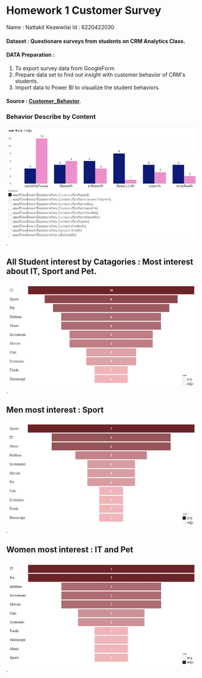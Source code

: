 #   Homework 1 Customer Survey 
Name : Nattakit Keawwilai          Id : 6220422030
#### Dataset : Questionare surveys from students on CRM Analytics Class.
#### DATA Preparation : 
 1) To export survey data from GoogleForm 
 2) Prepare data set to find out insight with customer behavior of CRM's students.
 3) Import data to Power BI to visualize the student behaviors.

#### Source : [Customer_Behavior](https://github.com/NKSnack/BADS-7105/edit/main/Homework%2001/Customer_Behaviors.pbix). 

### Behavior Describe  by Content
![Screenshot](content.JPG).


## All Student interest by Catagories : Most interest about IT, Sport and Pet.
![Screenshot](overall.JPG).

## Men most interest : Sport
![Screenshot](male.JPG).

## Women most interest : IT and Pet
![Screenshot](female.JPG).
